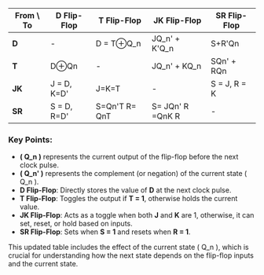 

| From \ To  | **D Flip-Flop**          | **T Flip-Flop**          | **JK Flip-Flop**                | **SR Flip-Flop**              |
|------------|--------------------------|--------------------------|---------------------------------|-------------------------------|
| **D**      | -                        | D = T⊕Q_n              | JQ_n' + K'Q_n                    | S+R'Qn                |
| **T**      | D⊕Qn              | -                        |  JQ_n' + KQ_n              | SQn' + RQn|
| **JK**     | J = D, K=D'     | J=K=T               | -                               | S = J, R = K                  |
| **SR**     | S = D, R=D'                   | S=Qn'T R= QnT         | S= JQn' R =QnK R                    | -                             |

### Key Points:
- **\( Q_n \)** represents the current output of the flip-flop before the next clock pulse.
- **\( Q_n' \)** represents the complement (or negation) of the current state \( Q_n \).
- **D Flip-Flop**: Directly stores the value of **D** at the next clock pulse.
- **T Flip-Flop**: Toggles the output if **T = 1**, otherwise holds the current value.
- **JK Flip-Flop**: Acts as a toggle when both **J** and **K** are 1, otherwise, it can set, reset, or hold based on inputs.
- **SR Flip-Flop**: Sets when **S = 1** and resets when **R = 1**.

This updated table includes the effect of the current state \( Q_n \), which is crucial for understanding how the next state depends on the flip-flop inputs and the current state.